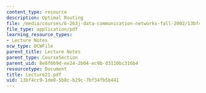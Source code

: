 ```yaml
---
content_type: resource
description: Optimal Routing
file: /media/courses/6-263j-data-communication-networks-fall-2002/13bf4cc91de85b8cb29c7bf34fb5b441_Lecture21.pdf
file_type: application/pdf
learning_resource_types:
- Lecture Notes
ocw_type: OCWFile
parent_title: Lecture Notes
parent_type: CourseSection
parent_uid: 8e8f669d-ee24-2b04-ec9b-d3110bc316b4
resourcetype: Document
title: Lecture21.pdf
uid: 13bf4cc9-1de8-5b8c-b29c-7bf34fb5b441
---
```

